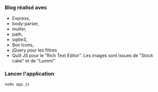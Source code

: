 ### Blog réalisé avec 
- Express, 
- body-parser, 
- multer, 
- path, 
- sqlite3, 
- Box Icons, 
- jQuery pour les filtres 
- Quill JS pour le "Rich Text Editor".
Les images sont issues de "Stock cake" et de "Lummi"

### Lancer l'application
`node app.js`